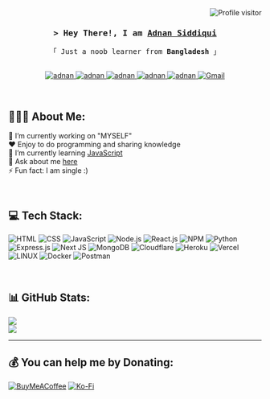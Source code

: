 <a href="https://komarev.com/ghpvc/?username=adnansid99">
  <img align="right" src="https://komarev.com/ghpvc/?username=adnansid99&label=Visitors&color=0e75b6&style=flat" alt="Profile visitor" />
</a>
</br>

<!-- Intro  -->
<h3 align="center">
        <samp>&gt; Hey There!, I am
                <b><a target="_blank" href="https://adnan.eu.org">Adnan Siddiqui</a></b>
        </samp>
</h3>


<p align="center"> 
  <samp>
    「 Just a noob learner from <b>Bangladesh</b> 」
    <br>
    <br>
  </samp>
</p>

<p align="center">
  <a href="https://facebook.com/a.sid99" target="_blank">
  <img src="https://img.shields.io/badge/Facebook-20BEFF?&style=for-the-badge&logo=facebook&logoColor=white" alt="adnan"  />
  </a> 
   <a href="https://instagram.com/a_sid99" target="_blank">
  <img src="https://img.shields.io/badge/Instagram-fe4164?style=for-the-badge&logo=instagram&logoColor=white" alt="adnan" />
 </a> 
 <a href="https://linkedin.com/in/adnan-siddiqui-217a07269" target="_blank">
  <img src="https://img.shields.io/badge/LinkedIn-0077B5?style=for-the-badge&logo=linkedin&logoColor=white" alt="adnan"/>
 </a>
   <a href="https://wa.me/+8801841733841" target="_blank">
  <img src="https://img.shields.io/badge/WhatsApp-25D366?style=for-the-badge&logo=whatsapp&logoColor=white" alt="adnan" />
 </a> 
  <a href="https://telegram.me/Xsiddz" target="_blank">
  <img src="https://img.shields.io/badge/Telegram-2CA5E0?style=for-the-badge&logo=telegram&logoColor=white" alt="adnan"  />
  </a> 
  <a href="mailto:asr3012003@gmail.com" target="_blank">
  <img src="https://img.shields.io/badge/Gmail-D14836?style=for-the-badge&logo=gmail&logoColor=white" alt="Gmail" />
</a>

</p>
</br>

<!-- About Section -->
## 🙋🏻‍♂️ About Me:

🔭 I’m currently working on "MYSELF"<br>❤️ Enjoy to do programming and sharing knowledge<br>🌱 I’m currently learning [JavaScript](https://g.co/kgs/P26AT3)<br>💬 Ask about me [here](https://github.com/adnansid99/adnansid99/issues) <br>⚡ Fun fact: I am single :)

</br>

## 💻 Tech Stack:

![HTML](https://img.shields.io/badge/html5-%23E34F26.svg?style=for-the-badge&logo=html5&logoColor=white) ![CSS](https://img.shields.io/badge/css3-%231572B6.svg?style=for-the-badge&logo=css3&logoColor=white) ![JavaScript](https://img.shields.io/badge/javascript-%23323330.svg?style=for-the-badge&logo=javascript&logoColor=%23F7DF1E) ![Node.js](https://img.shields.io/badge/node.js-6DA55F?style=for-the-badge&logo=node.js&logoColor=white) ![React.js](https://img.shields.io/badge/react-%2320232a.svg?style=for-the-badge&logo=react&logoColor=%2361DAFB) ![NPM](https://img.shields.io/badge/NPM-%23000000.svg?style=for-the-badge&logo=npm&logoColor=white) ![Python](https://img.shields.io/badge/python-%233776AB.svg?style=for-the-badge&logo=python&logoColor=white) ![Express.js](https://img.shields.io/badge/express.js-%23404d59.svg?style=for-the-badge&logo=express&logoColor=%2361DAFB) ![Next JS](https://img.shields.io/badge/Next-black?style=for-the-badge&logo=next.js&logoColor=white) ![MongoDB](https://img.shields.io/badge/MongoDB-%234ea94b.svg?style=for-the-badge&logo=mongodb&logoColor=white) ![Cloudflare](https://img.shields.io/badge/Cloudflare-F38020?style=for-the-badge&logo=Cloudflare&logoColor=white) ![Heroku](https://img.shields.io/badge/heroku-%23430098.svg?style=for-the-badge&logo=heroku&logoColor=white) ![Vercel](https://img.shields.io/badge/vercel-%23000000.svg?style=for-the-badge&logo=vercel&logoColor=white) ![LINUX](https://img.shields.io/badge/Linux-FCC624?style=for-the-badge&logo=linux&logoColor=black) ![Docker](https://img.shields.io/badge/docker-%230db7ed.svg?style=for-the-badge&logo=docker&logoColor=white) ![Postman](https://img.shields.io/badge/Postman-FF6C37?style=for-the-badge&logo=postman&logoColor=white)

</br>

## 📊 GitHub Stats:
![](https://github-readme-stats.vercel.app/api?username=adnansid99&theme=react&hide_border=true&include_all_commits=false&count_private=false)<br/>
![](https://github-readme-stats.vercel.app/api/top-langs/?username=adnansid99&theme=react&hide_border=true&include_all_commits=false&count_private=false&layout=compact)

---


## 💰 You can help me by Donating:
 
[![BuyMeACoffee](https://img.shields.io/badge/Buy%20Me%20a%20Coffee-ffdd00?style=for-the-badge&logo=buy-me-a-coffee&logoColor=black)](https://buymeacoffee.com/adnansid99) [![Ko-Fi](https://img.shields.io/badge/Ko--fi-F16061?style=for-the-badge&logo=ko-fi&logoColor=white)](https://ko-fi.com/adnansid99) 


